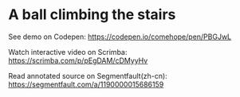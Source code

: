 # A ball climbing the stairs

See demo on Codepen: https://codepen.io/comehope/pen/PBGJwL

Watch interactive video on Scrimba: https://scrimba.com/p/pEgDAM/cDMyyHv

Read annotated source on Segmentfault(zh-cn): https://segmentfault.com/a/1190000015686159